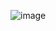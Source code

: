 ![image](https://github.com/dudssecco/Simple-Omelette-Recipe/assets/132023142/f13dadca-ffc0-4cc1-994c-77a11adfdaec)

